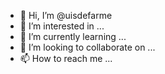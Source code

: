 - 👋 Hi, I’m @uisdefarme
- 👀 I’m interested in ...
- 🌱 I’m currently learning ...
- 💞️ I’m looking to collaborate on ...
- 📫 How to reach me ...

<!---
uisdefarme/uisdefarme is a ✨ special ✨ repository because its `README.md` (this file) appears on your GitHub profile.
You can click the Preview link to take a look at your changes.
--->
